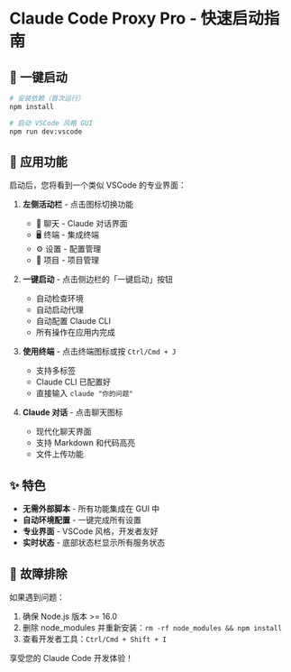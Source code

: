# Claude Code Proxy Pro - 快速启动指南

## 🚀 一键启动

```bash
# 安装依赖（首次运行）
npm install

# 启动 VSCode 风格 GUI
npm run dev:vscode
```

## 📱 应用功能

启动后，您将看到一个类似 VSCode 的专业界面：

1. **左侧活动栏** - 点击图标切换功能
   - 💬 聊天 - Claude 对话界面
   - 🖥️ 终端 - 集成终端
   - ⚙️ 设置 - 配置管理
   - 📁 项目 - 项目管理

2. **一键启动** - 点击侧边栏的「一键启动」按钮
   - 自动检查环境
   - 自动启动代理
   - 自动配置 Claude CLI
   - 所有操作在应用内完成

3. **使用终端** - 点击终端图标或按 `Ctrl/Cmd + J`
   - 支持多标签
   - Claude CLI 已配置好
   - 直接输入 `claude "你的问题"`

4. **Claude 对话** - 点击聊天图标
   - 现代化聊天界面
   - 支持 Markdown 和代码高亮
   - 文件上传功能

## ✨ 特色

- **无需外部脚本** - 所有功能集成在 GUI 中
- **自动环境配置** - 一键完成所有设置
- **专业界面** - VSCode 风格，开发者友好
- **实时状态** - 底部状态栏显示所有服务状态

## 🔧 故障排除

如果遇到问题：
1. 确保 Node.js 版本 >= 16.0
2. 删除 node_modules 并重新安装：`rm -rf node_modules && npm install`
3. 查看开发者工具：`Ctrl/Cmd + Shift + I`

享受您的 Claude Code 开发体验！
